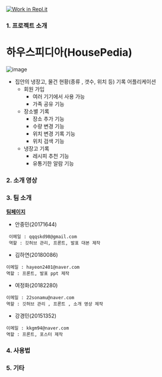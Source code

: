 [![Work in Repl.it](https://classroom.github.com/assets/work-in-replit-14baed9a392b3a25080506f3b7b6d57f295ec2978f6f33ec97e36a161684cbe9.svg)](https://classroom.github.com/online_ide?assignment_repo_id=380312&assignment_repo_type=GroupAssignmentRepo)






### 1. 프로젝트 소개



# 하우스피디아(HousePedia)

![image](https://user-images.githubusercontent.com/73538957/113483646-7c5cb380-94df-11eb-9993-ccc7141503f1.png)




- 집안의 냉장고, 물건 현황(종류 , 갯수, 위치 등) 기록 어플리케이션
  - 회원 가입 
    - 여러 기기에서 사용 가능
    - 가족 공유 기능
  - 장소별 기록
    - 장소 추가 기능
    - 수량 변경 기능
    - 위치 변경 기록 기능
    - 위치 검색 기능
  - 냉장고 기록
    - 레시피 추천 기능
    - 유통기한 알람 기능
    

### 2. 소개 영상



### 3. 팀 소개

[**팀페이지**](https://kookmin-sw.github.io/capstone-2021-36/)


- 안중민(20171644)
  
 


```
 이메일 : qqqskd98@gmail.com
 역할 : 깃허브 관리, 프론트, 발표 대본 제작
```
 

- 김하연(20180086)



```
이메일 : hayeon2401@naver.com
역할 : 프론트, 발표 ppt 제작
```


- 여정화(20182280)



```
이메일 : 22sonamu@naver.com
역할 : 깃허브 관리 , 프론트 , 소개 영상 제작
```

- 강경민(20151352)




```
이메일 : kkgm94@naver.com
역할 : 프론트, 포스터 제작
```


### 4. 사용법



### 5. 기타




